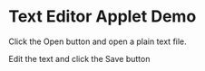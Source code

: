 # Text Editor Applet Demo

Click the Open button and open a plain text file.

Edit the text and click the Save button